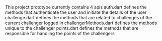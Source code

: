 This project prototype currently contains 4 apis
auth.dart defines the methods that authenticate the user and initiate the details of the user
challenge.dart defines the methods that are related to challenges of the current challenger logged in
challengerMethods.dart defines the methods unique to the challenger
points.dart defines the methods that are responsible for handling the points of the challengers 